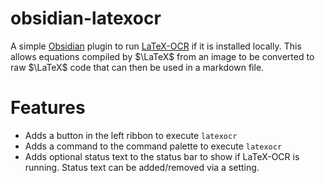 # obsidian-latexocr

A simple [Obsidian](https://obsidian.md/) plugin to run [LaTeX-OCR](https://github.com/lukas-blecher/LaTeX-OCR) if it is installed locally. This allows equations compiled by $\LaTeX$ from an image to be converted to raw $\LaTeX$ code that can then be used in a markdown file.

# Features

- Adds a button in the left ribbon to execute `latexocr`
- Adds a command to the command palette to execute `latexocr`
- Adds optional status text to the status bar to show if LaTeX-OCR is running. Status text can be added/removed via a setting.
